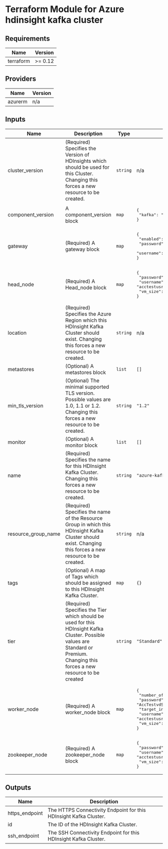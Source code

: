 # Terraform Module for Azure hdinsight kafka cluster

<!-- BEGINNING OF PRE-COMMIT-TERRAFORM DOCS HOOK -->
## Requirements

| Name | Version |
|------|---------|
| terraform | >= 0.12 |

## Providers

| Name | Version |
|------|---------|
| azurerm | n/a |

## Inputs

| Name | Description | Type | Default | Required |
|------|-------------|------|---------|:--------:|
| cluster\_version | (Required) Specifies the Version of HDInsights which should be used for this Cluster. Changing this forces a new resource to be created. | `string` | n/a | yes |
| component\_version | A component\_version block | `map` | <pre>{<br>  "kafka": "2.1"<br>}</pre> | no |
| gateway | (Required) A gateway block | `map` | <pre>{<br>  "enabled": true,<br>  "password": "TerrAform123!",<br>  "username": "acctestusrgw"<br>}</pre> | no |
| head\_node | (Required) A Head\_node block | `map` | <pre>{<br>  "password": "AccTestvdSC4daf986!",<br>  "username": "acctestusrvm",<br>  "vm_size": "Standard_D3_V2"<br>}</pre> | no |
| location | (Required) Specifies the Azure Region which this HDInsight Kafka Cluster should exist. Changing this forces a new resource to be created. | `string` | n/a | yes |
| metastores | (Optional) A metastores block | `list` | `[]` | no |
| min\_tls\_version | (Optional) The minimal supported TLS version. Possible values are 1.0, 1.1 or 1.2. Changing this forces a new resource to be created. | `string` | `"1.2"` | no |
| monitor | (Optional) A monitor block | `list` | `[]` | no |
| name | (Required) Specifies the name for this HDInsight Kafka Cluster. Changing this forces a new resource to be created. | `string` | `"azure-kafka123"` | no |
| resource\_group\_name | (Required) Specifies the name of the Resource Group in which this HDInsight Kafka Cluster should exist. Changing this forces a new resource to be created. | `string` | n/a | yes |
| tags | (Optional) A map of Tags which should be assigned to this HDInsight Kafka Cluster. | `map` | `{}` | no |
| tier | (Required) Specifies the Tier which should be used for this HDInsight Kafka Cluster. Possible values are Standard or Premium. Changing this forces a new resource to be created | `string` | `"Standard"` | no |
| worker\_node | (Required) A worker\_node block | `map` | <pre>{<br>  "number_of_disks_per_node": 3,<br>  "password": "AccTestvdSC4daf986!",<br>  "target_instance_count": 3,<br>  "username": "acctestusrvm",<br>  "vm_size": "Standard_D3_V2"<br>}</pre> | no |
| zookeeper\_node | (Required) A zookeeper\_node block | `map` | <pre>{<br>  "password": "AccTestvdSC4daf986!",<br>  "username": "acctestusrvm",<br>  "vm_size": "Standard_D3_V2"<br>}</pre> | no |

## Outputs

| Name | Description |
|------|-------------|
| https\_endpoint | The HTTPS Connectivity Endpoint for this HDInsight Kafka Cluster. |
| id | The ID of the HDInsight Kafka Cluster. |
| ssh\_endpoint | The SSH Connectivity Endpoint for this HDInsight Kafka Cluster. |

<!-- END OF PRE-COMMIT-TERRAFORM DOCS HOOK -->

